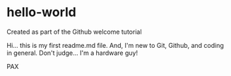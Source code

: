 # hello-world
Created as part of the Github welcome tutorial

Hi... this is my first readme.md file. And, I'm new to Git, Github, and coding in general. Don't judge... I'm a hardware guy!

PAX
